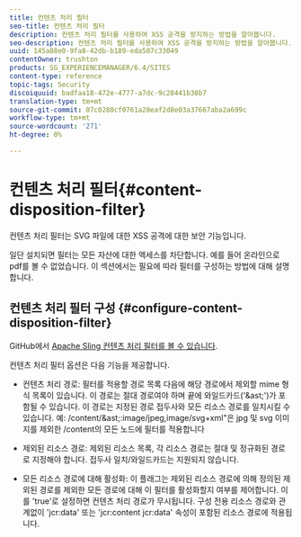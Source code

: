 ```yaml
---
title: 컨텐츠 처리 필터
seo-title: 컨텐츠 처리 필터
description: 컨텐츠 처리 필터를 사용하여 XSS 공격을 방지하는 방법을 알아봅니다.
seo-description: 컨텐츠 처리 필터를 사용하여 XSS 공격을 방지하는 방법을 알아봅니다.
uuid: 145a88e0-9fa8-42db-b189-eda507c33049
contentOwner: trushton
products: SG_EXPERIENCEMANAGER/6.4/SITES
content-type: reference
topic-tags: Security
discoiquuid: badfaa18-472e-4777-a7dc-9c28441b38b7
translation-type: tm+mt
source-git-commit: 07c0280cf0761a28eaf2d8e03a37667aba2a699c
workflow-type: tm+mt
source-wordcount: '271'
ht-degree: 0%

---
```



# 컨텐츠 처리 필터{#content-disposition-filter}

컨텐츠 처리 필터는 SVG 파일에 대한 XSS 공격에 대한 보안 기능입니다.

일단 설치되면 필터는 모든 자산에 대한 액세스를 차단합니다. 예를 들어 온라인으로 pdf를 볼 수 없었습니다. 이 섹션에서는 필요에 따라 필터를 구성하는 방법에 대해 설명합니다.

## 컨텐츠 처리 필터 구성 {#configure-content-disposition-filter}

GitHub에서 [Apache Sling 컨텐츠 처리 필터를 볼 수 있습니다](https://github.com/apache/sling-org-apache-sling-security/blob/master/src/main/java/org/apache/sling/security/impl/ContentDispositionFilterConfiguration.java).

컨텐츠 처리 필터 옵션은 다음 기능을 제공합니다.

* 컨텐츠 처리 경로: 필터를 적용할 경로 목록 다음에 해당 경로에서 제외할 mime 형식 목록이 있습니다. 이 경로는 절대 경로여야 하며 끝에 와일드카드(&#39;&amp;ast;&#39;)가 포함될 수 있습니다. 이 경로는 지정된 경로 접두사와 모든 리소스 경로를 일치시킬 수 있습니다. 예: /content/&amp;ast;:image/jpeg,image/svg+xml&quot;은 jpg 및 svg 이미지를 제외한 /content의 모든 노드에 필터를 적용합니다

* 제외된 리소스 경로: 제외된 리소스 목록, 각 리소스 경로는 절대 및 정규화된 경로로 지정해야 합니다. 접두사 일치/와일드카드는 지원되지 않습니다.

* 모든 리소스 경로에 대해 활성화: 이 플래그는 제외된 리소스 경로에 의해 정의된 제외된 경로를 제외한 모든 경로에 대해 이 필터를 활성화할지 여부를 제어합니다. 이를 &#39;true&#39;로 설정하면 컨텐츠 처리 경로가 무시됩니다. 구성 전용 리소스 경로와 관계없이 &#39;jcr:data&#39; 또는 &#39;jcr:content jcr:data&#39; 속성이 포함된 리소스 경로에 적용됩니다.

